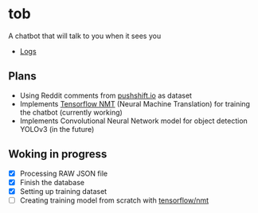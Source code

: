 # tob

A chatbot that will talk to you when it sees you

- [Logs](docs/logs.md)

## Plans

- Using Reddit comments from [pushshift.io](https://files.pushshift.io/reddit/comments/) as dataset
- Implements [Tensorflow NMT](https://github.com/tensorflow/nmt) (Neural Machine Translation) for training the chatbot (currently working)
- Implements Convolutional Neural Network model for object detection YOLOv3 (in the future)

## Woking in progress

-   [x] Processing RAW JSON file
-   [x] Finish the database
-   [x] Setting up training dataset
-   [ ] Creating training model from scratch with [tensorflow/nmt](https://github.com/tensorflow/nmt)
